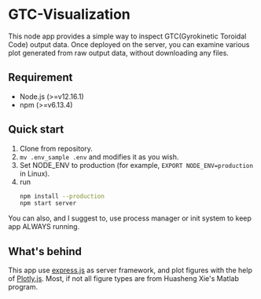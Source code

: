 # GTC-Visualization

This node app provides a simple way to inspect GTC(Gyrokinetic Toroidal Code) output data. Once deployed on the server, you can examine various plot generated from raw output data, without downloading any files.

## Requirement
- Node.js (>=v12.16.1)
- npm (>=v6.13.4)

## Quick start
1. Clone from repository.
2. `mv .env_sample .env` and modifies it as you wish.
3. Set NODE_ENV to production (for example, `EXPORT NODE_ENV=production` in Linux).
4. run
    ```bash
    npm install --production
    npm start server
    ```
You can also, and I suggest to, use process manager or init system to keep app ALWAYS running.

## What's behind
This app use [express.js](http://www.expressjs.com) as server framework, and plot figures with the help of [Plotly.js](https://plotly.com/javascript/). Most, if not all figure types are from Huasheng Xie's Matlab program.

